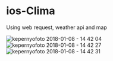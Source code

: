 # ios-Clima
Using web request, weather api and map

![kepernyofoto 2018-01-08 - 14 42 04](https://user-images.githubusercontent.com/32197748/34673497-c362f8c6-f482-11e7-85d5-c693f86dd71d.png)
![kepernyofoto 2018-01-08 - 14 42 27](https://user-images.githubusercontent.com/32197748/34673498-c38a87c4-f482-11e7-8f4a-3a15faf5a0a1.png)
![kepernyofoto 2018-01-08 - 14 42 31](https://user-images.githubusercontent.com/32197748/34673499-c3a6ae0e-f482-11e7-9b0d-62a3ee1a0573.png)
